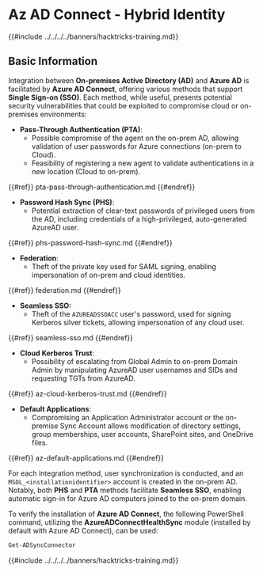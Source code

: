# Az AD Connect - Hybrid Identity

{{#include ../../../../banners/hacktricks-training.md}}

## Basic Information

Integration between **On-premises Active Directory (AD)** and **Azure AD** is facilitated by **Azure AD Connect**, offering various methods that support **Single Sign-on (SSO)**. Each method, while useful, presents potential security vulnerabilities that could be exploited to compromise cloud or on-premises environments:

- **Pass-Through Authentication (PTA)**:
  - Possible compromise of the agent on the on-prem AD, allowing validation of user passwords for Azure connections (on-prem to Cloud).
  - Feasibility of registering a new agent to validate authentications in a new location (Cloud to on-prem).

{{#ref}}
pta-pass-through-authentication.md
{{#endref}}

- **Password Hash Sync (PHS)**:
  - Potential extraction of clear-text passwords of privileged users from the AD, including credentials of a high-privileged, auto-generated AzureAD user.

{{#ref}}
phs-password-hash-sync.md
{{#endref}}

- **Federation**:
  - Theft of the private key used for SAML signing, enabling impersonation of on-prem and cloud identities.

{{#ref}}
federation.md
{{#endref}}

- **Seamless SSO:**
  - Theft of the `AZUREADSSOACC` user's password, used for signing Kerberos silver tickets, allowing impersonation of any cloud user.

{{#ref}}
seamless-sso.md
{{#endref}}

- **Cloud Kerberos Trust**:
  - Possibility of escalating from Global Admin to on-prem Domain Admin by manipulating AzureAD user usernames and SIDs and requesting TGTs from AzureAD.

{{#ref}}
az-cloud-kerberos-trust.md
{{#endref}}

- **Default Applications**:
  - Compromising an Application Administrator account or the on-premise Sync Account allows modification of directory settings, group memberships, user accounts, SharePoint sites, and OneDrive files.

{{#ref}}
az-default-applications.md
{{#endref}}

For each integration method, user synchronization is conducted, and an `MSOL_<installationidentifier>` account is created in the on-prem AD. Notably, both **PHS** and **PTA** methods facilitate **Seamless SSO**, enabling automatic sign-in for Azure AD computers joined to the on-prem domain.

To verify the installation of **Azure AD Connect**, the following PowerShell command, utilizing the **AzureADConnectHealthSync** module (installed by default with Azure AD Connect), can be used:

```bash
Get-ADSyncConnector
```

{{#include ../../../../banners/hacktricks-training.md}}



